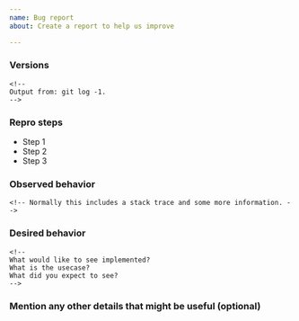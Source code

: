 ```yaml
---
name: Bug report
about: Create a report to help us improve

---
```


<!--
We will close this issue if you don't provide the needed information.
For feature requests, delete the form below and describe the requirements and use case.
-->

### Versions
```
<!--
Output from: git log -1.
-->
```

### Repro steps
<!--
Simple steps to reproduce this bug.
Please include: commands run, packages added, related operations.
-->
* Step 1
* Step 2
* Step 3


### Observed behavior
```
<!-- Normally this includes a stack trace and some more information. -->
```

### Desired behavior
```
<!--
What would like to see implemented?
What is the usecase?
What did you expect to see?
-->
```


### Mention any other details that might be useful (optional)
